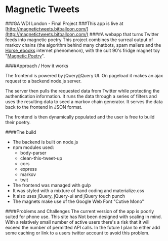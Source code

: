 # Magnetic Tweets
###GA WDI London - Final Project
###This app is live at [http://magnetictweets.bitballoon.com/](http://magnetictweets.bitballoon.com/)
####A webapp that turns Twitter feeds into magnetic poetry
This project combines the surreal output of markov chains 
(the algorithm behind many chatbots, spam mailers and the 
[Horse_ebooks](https://en.wikipedia.org/wiki/Horse_ebooks) internet phenomenon),
with the cult 90's fridge magnet toy "[Magnetic Poetry](https://en.wikipedia.org/wiki/Magnetic_Poetry)".

####Approach / How it works

The frontend is powered by jQuery/jQuery UI. On pageload it makes an ajax request to a backend node.js server.

The server then pulls the requested data from Twitter while protecting the authentication information. It runs the data through a series of filters and uses the resulting data to seed a markov chain generator. It serves the data back to the frontend in JSON format.

The frontend is then dynamically populated and the user is free to build their poetry. 

####The build

- The backend is built on node.js
- npm modules used:
  - body-parser
  - clean-this-tweet-up
  - cors
  - express
  - markov
  - twit 
- The frontend was managed with gulp
- It was styled with a mixture of hand coding and materialize.css
- It also uses jQuery, jQuery-ui and jQuery touch punch
- The magnets make use of the Google Web Font "Cutive Mono"

####Problems and Challenges
The current version of the app is poorly suited for phone use.
This site has Not been designed with scaling in mind. With a relatively small number of active users there's a risk that it will exceed the number of permitted API calls. In the future I plan to either add some caching or link to a users twitter account to avoid this problem.
